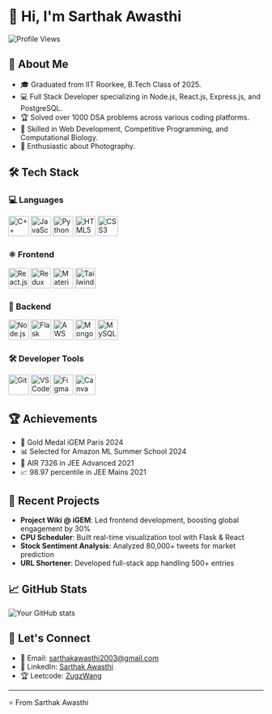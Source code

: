 # 👋 Hi, I'm Sarthak Awasthi
![Profile Views](https://komarev.com/ghpvc/?username=hacksorcerer&color=green&style=for-the-badge)

## 🚀 About Me
- 🎓 Graduated from IIT Roorkee, B.Tech Class of 2025.
- 💻 Full Stack Developer specializing in Node.js, React.js, Express.js, and PostgreSQL.
- 🏆 Solved over 1000 DSA problems across various coding platforms.
- 🔬 Skilled in Web Development, Competitive Programming, and Computational Biology.
- 📸 Enthusiastic about Photography.

## 🛠️ Tech Stack

### 💻 Languages
<p align="left">
  <img src="https://cdn.jsdelivr.net/gh/devicons/devicon/icons/cplusplus/cplusplus-original.svg" alt="C++" width="40" height="40"/>
  <img src="https://cdn.jsdelivr.net/gh/devicons/devicon/icons/javascript/javascript-original.svg" alt="JavaScript" width="40" height="40"/>
  <img src="https://cdn.jsdelivr.net/gh/devicons/devicon/icons/python/python-original.svg" alt="Python" width="40" height="40"/>
  <img src="https://cdn.jsdelivr.net/gh/devicons/devicon/icons/html5/html5-original.svg" alt="HTML5" width="40" height="40"/>
  <img src="https://cdn.jsdelivr.net/gh/devicons/devicon/icons/css3/css3-original.svg" alt="CSS3" width="40" height="40"/>
</p>

### ⚛️ Frontend
<p align="left">
  <img src="https://cdn.jsdelivr.net/gh/devicons/devicon/icons/react/react-original.svg" alt="React.js" width="40" height="40"/>
  <img src="https://cdn.jsdelivr.net/gh/devicons/devicon/icons/redux/redux-original.svg" alt="Redux" width="40" height="40"/>
  <img src="https://cdn.jsdelivr.net/gh/devicons/devicon/icons/materialui/materialui-original.svg" alt="Material UI" width="40" height="40"/>
  <img src="https://upload.wikimedia.org/wikipedia/commons/d/d5/Tailwind_CSS_Logo.svg" alt="Tailwind CSS" width="40" height="40"/>
</p>

### 🔧 Backend
<p align="left">
  <img src="https://cdn.jsdelivr.net/gh/devicons/devicon/icons/nodejs/nodejs-original.svg" alt="Node.js" width="40" height="40"/>
  <img src="https://cdn.jsdelivr.net/gh/devicons/devicon/icons/flask/flask-original.svg" alt="Flask" width="40" height="40"/>
  <img src="https://upload.wikimedia.org/wikipedia/commons/9/93/Amazon_Web_Services_Logo.svg" alt="AWS" width="40" height="40"/>
  <img src="https://cdn.jsdelivr.net/gh/devicons/devicon/icons/mongodb/mongodb-original.svg" alt="MongoDB" width="40" height="40"/>
  <img src="https://cdn.jsdelivr.net/gh/devicons/devicon/icons/mysql/mysql-original.svg" alt="MySQL" width="40" height="40"/>
</p>

### 🛠️ Developer Tools
<p align="left">
  <img src="https://cdn.jsdelivr.net/gh/devicons/devicon/icons/git/git-original.svg" alt="Git" width="40" height="40"/>
  <img src="https://cdn.jsdelivr.net/gh/devicons/devicon/icons/vscode/vscode-original.svg" alt="VS Code" width="40" height="40"/>
  <img src="https://cdn.jsdelivr.net/gh/devicons/devicon/icons/figma/figma-original.svg" alt="Figma" width="40" height="40"/>
  <img src="https://cdn.simpleicons.org/canva/00C4CC" alt="Canva" width="40" height="40"/>
</p>




## 🏆 Achievements
- 🥇 Gold Medal iGEM Paris 2024 
- 📊 Selected for Amazon ML Summer School 2024
- 🎯 AIR 7326 in JEE Advanced 2021
- 📈 98.97 percentile in JEE Mains 2021

## 🔭 Recent Projects
- **Project Wiki @ iGEM**: Led frontend development, boosting global engagement by 30%
- **CPU Scheduler**: Built real-time visualization tool with Flask & React
- **Stock Sentiment Analysis**: Analyzed 80,000+ tweets for market prediction
- **URL Shortener**: Developed full-stack app handling 500+ entries

## 📈 GitHub Stats
![Your GitHub stats](https://github-readme-stats.vercel.app/api?username=hacksorcerer&show_icons=true&theme=radical)



## 🤝 Let's Connect
- 📧 Email: sarthakawasthi2003@gmail.com
- 💼 LinkedIn: [Sarthak Awasthi](https://www.linkedin.com/in/sarthak-awasthi-2a156622a/)
- 🏆 Leetcode: [ZugzWang](https://leetcode.com/u/ZugsWang/)

---
⭐️ From Sarthak Awasthi

